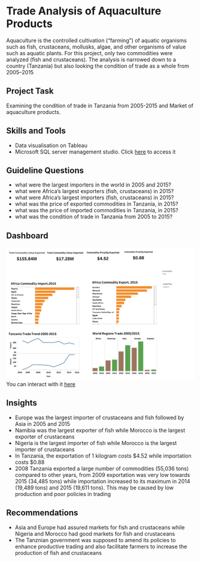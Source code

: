 # Trade Analysis of Aquaculture Products

Aquaculture is the controlled cultivation (“farming”) of aquatic organisms such as fish, crustaceans, mollusks, algae, and other organisms of value such as aquatic plants. For this project, only two commodities were analyzed (fish and crustaceans). The analysis is narrowed down to a country (Tanzania) but also looking the condition of trade as a whole from 2005–2015

## Project Task
Examining the condition of trade in Tanzania from 2005-2015 and Market of aquaculture products. 

## Skills and Tools
* Data visualisation on Tableau
* Microsoft SQL server management studio. Click [here](trade.sql) to access it

## Guideline Questions
* what were the largest importers in the world in 2005 and 2015?
* what were Africa’s largest exporters (fish, crustaceans) in 2015?
* what were Africa’s largest importers (fish, crustaceans) in 2015?
* what was the price of exported commodities in Tanzania, in 2015?
* what was the price of imported commodities in Tanzania, in 2015?
* what was the condition of trade in Tanzania from 2005 to 2015?

## Dashboard
![](Dashboard.png)
You can interact with it [here](https://public.tableau.com/app/profile/godbless.urassa/viz/TradeAnalysis_16794720861010/Dashboard1?publish=yes)

## Insights
* Europe was the largest importer of crustaceans and fish followed by Asia in 2005 and 2015
* Namibia was the largest exporter of fish while Morocco is the largest exporter of crustaceans
* Nigeria is the largest importer of fish while Morocco is the largest importer of crustaceans
* In Tanzania, the exportation of 1 kilogram costs $4.52 while importation costs $0.88
* 2008 Tanzania exported a large number of commodities (55,036 tons) compared to other years, from 2009 exportation was very low towards 2015 (34,485 tons) while importation increased to its maximum in 2014 (19,489 tons) and 2015 (19,611 tons). This may be caused by low production and poor policies in trading

## Recommendations
* Asia and Europe had assured markets for fish and crustaceans while Nigeria and Morocco had good markets for fish and crustaceans
* The Tanznian government was supposed to amend its policies to enhance productive trading and also facilitate farmers to increase the production of fish and crustaceans
